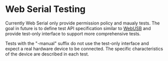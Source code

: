 # Web Serial Testing

Currently Web Serial only provide permission policy and maualy tests. The goal in future is to define test API specification similar to [WebUSB] and provide test-only interface to support more comprehensive tests.

Tests with the "-manual" suffix do not use the test-only interface and expect a
real hardware device to be connected. The specific characteristics of the device
are described in each test.

[WebUSB]: webusb
[Web Serial API]: https://wicg.github.io/serial
